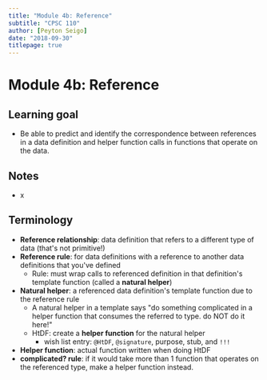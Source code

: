 ```yaml
---
title: "Module 4b: Reference"
subtitle: "CPSC 110"
author: [Peyton Seigo]
date: "2018-09-30"
titlepage: true
---
```


# Module 4b: Reference

## Learning goal

- Be able to predict and identify the correspondence between references in a data definition and helper function calls in functions that operate on the data.

## Notes

- x

## Terminology

- **Reference relationship**: data definition that refers to a different type of data (that's not primitive!)
- **Reference rule**: for data definitions with a reference to another data definitions that you've defined
  - Rule: must wrap calls to referenced definition in that definition's template function (called a **natural helper**)
- **Natural helper**: a referenced data definition's template function due to the reference rule
  - A natural helper in a template says "do something complicated in a helper function that consumes the referred to type. do NOT do it here!"
  - HtDF: create a **helper function** for the natural helper
    - wish list entry: `@HtDF`, `@signature`, purpose, stub, and `!!!`
- **Helper function**: actual function written when doing HtDF
- **complicated? rule**: if it would take more than 1 function that operates on the referenced type, make a helper function instead.
